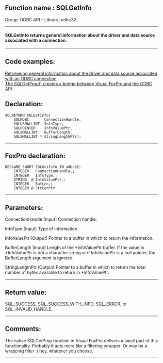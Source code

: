 
## Function name : SQLGetInfo
Group: ODBC API - Library: odbc32    
***  


#### SQLGetInfo returns general information about the driver and data source associated with a connection.
***  


## Code examples:
[Retrieveing general information about the driver and data source associated with an ODBC connection](../../samples/sample_289.md)  
[The SQLGetProp() creates a bridge between Visual FoxPro and the ODBC API](../../samples/sample_291.md)  

## Declaration:
```foxpro  
SQLRETURN SQLGetInfo(
	SQLHDBC       ConnectionHandle,
	SQLUSMALLINT  InfoType,
	SQLPOINTER    InfoValuePtr,
	SQLSMALLINT   BufferLength,
	SQLSMALLINT * StringLengthPtr);  
```  
***  


## FoxPro declaration:
```foxpro  
DECLARE SHORT SQLGetInfo IN odbc32;
	INTEGER   ConnectionHandle,;
	INTEGER   InfoType,;
	STRING  @ InfoValuePtr,;
	INTEGER   BufLen,;
	INTEGER @ StrLenPtr  
```  
***  


## Parameters:
ConnectionHandle 
[Input]
Connection handle. 

InfoType 
[Input]
Type of information. 

InfoValuePtr 
[Output]
Pointer to a buffer in which to return the information. 

BufferLength 
[Input]
Length of the *InfoValuePtr buffer. If the value in *InfoValuePtr is not a character string or if InfoValuePtr is a null pointer, the BufferLength argument is ignored. 

StringLengthPtr 
[Output]
Pointer to a buffer in which to return the total number of bytes available to return in *InfoValuePtr.   
***  


## Return value:
SQL_SUCCESS, SQL_SUCCESS_WITH_INFO, SQL_ERROR, or SQL_INVALID_HANDLE.  
***  


## Comments:
The native SQLGetProp function in Visual FoxPro delivers a small part of this functionality. Probably it acts more like a filtering wrapper. Or may be a wrapping filter :) hey, whatever you choose.  
  
***  

